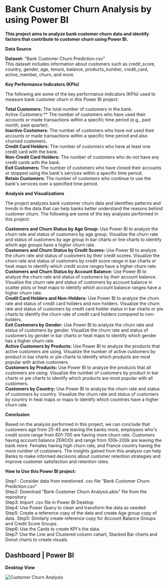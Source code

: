 **<h1>Bank Customer Churn Analysis by using Power BI</h1>**

**This project aims to analyze bank customer churn data and identify factors that contribute to customer churn using Power BI.**  

**Data Source**  

**Dataset:** "Bank Customer Churn Prediction.csv"  
This dataset includes information about customers such as credit_score, country, gender, age, tenure, balance, products_number, credit_card, active_member, churn, and more.  

**Key Performance Indicators (KPIs)**  

The following are some of the key performance indicators (KPIs) used to measure bank customer churn in this Power BI project:  

**Total Customers:** The total number of customers in the bank.  
Active Customers:** The number of customers who have used their accounts or made transactions within a specific time period (e.g., past month, past quarter).  
**Inactive Customers:** The number of customers who have not used their accounts or made transactions within a specific time period and also churned customers.  
**Credit Card Holders:** The number of customers who have at least one credit card with the bank.  
**Non-Credit Card Holders:** The number of customers who do not have any credit cards with the bank.  
**Exit Customers:** The number of customers who have closed their accounts or stopped using the bank's services within a specific time period.  
**Retain Customers:** The number of customers who continue to use the bank's services over a specified time period.  

**Analysis and Visualizations**  

The project analyzes bank customer churn data and identifies patterns and trends in the data that can help banks better understand the reasons behind customer churn. The following are some of the key analyses performed in this project:  

**Customers and Churn Status by Age Group:** Use Power BI to analyze the churn rate and status of customers by age group. Visualize the churn rate and status of customers by age group in bar charts or line charts to identify which age groups have a higher churn rate.  
**Customers and Churn Status by Credit Scores:** Use Power BI to analyze the churn rate and status of customers by their credit scores. Visualize the churn rate and status of customers by credit score range in bar charts or heat maps to identify which credit score ranges have a higher churn rate.  
**Customers and Churn Status by Account Balance:** Use Power BI to analyze the churn rate and status of customers by their account balance. Visualize the churn rate and status of customers by account balance in scatter plots or heat maps to identify which account balance ranges have a higher churn rate.  
**Credit Card Holders and Non-Holders:** Use Power BI to analyze the churn rate and status of credit card holders and non-holders. Visualize the churn rate and status of customers by credit card holder status in bar charts or pie charts to identify the churn rate of credit card holders compared to non-holders.  
**Exit Customers by Gender:** Use Power BI to analyze the churn rate and status of customers by gender. Visualize the churn rate and status of customers by gender in bar charts or heat maps to identify which gender has a higher churn rate.  
**Active Customers by Products:** Use Power BI to analyze the products that active customers are using. Visualize the number of active customers by product in bar charts or pie charts to identify which products are most popular with active customers.  
**Customers by Products:** Use Power BI to analyze the products that all customers are using. Visualize the number of customers by product in bar charts or pie charts to identify which products are most popular with all customers.  
**Customers by Country:** Use Power BI to analyze the churn rate and status of customers by country. Visualize the churn rate and status of customers by country in heat maps or maps to identify which countries have a higher churn rate.  

**Conclusion**  

Based on the analysis performed in this project, we can conclude that customers age from 25-45 are leaving the banks more, employees who's credit score range from 601-700 are having more churn rate. Customers having account balance ZERO(0) and range from 100k-200k are leaving the bank more. Females having high churn rate, and France country having the more number of customers. The insights gained from this analysis can help Banks to make informed decisions about customer retention strategies and improve customer satisfaction and retention rates.  

**How to Use this Power BI project:**  

Step1 : Consider data from mentioned .csv file
"Bank Customer Churn Prediction.csv"  
Step2: Download "Bank Customer Churn Analysis.pbix" file from the repository  
Step3: Import .csv file in Power BI Desktop  
Step4: Use Power Query to clean and transform the data as needed.  
Step5: Create a reference copy of the data and create Age group copy of data. 
Step5: Similarly create reference copy for Account Balance Groups and Credit Score Groups.  
Step6: Use the Cards to create KPI's the data.  
Step7: Use the Line and Clustered column cahart, Stacked Bar charts and Donut charts to create visuals.  

**<h2>Dashboard | Power BI</h2>**  

**Desktop View**  

![Customer Churn Analysis](https://user-images.githubusercontent.com/47376889/230772665-676eaeca-d32c-49d0-ae0e-d0a7688aa80d.JPG)


